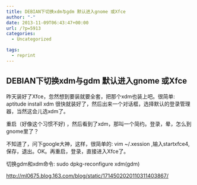 ```yaml
---
title: DEBIAN下切换xdm与gdm 默认进入gnome 或Xfce
author: "-"
date: 2013-11-09T06:43:47+00:00
url: /?p=5913
categories:
  - Uncategorized

tags:
  - reprint
---
```

## DEBIAN下切换xdm与gdm 默认进入gnome 或Xfce
昨天装好了Xfce，忽然想到要装就要全套，把那个xdm也装上吧。很简单: aptitude install xdm 很快就装好了，然后出来一个对话框，选择默认的登录管理器，当然这会儿选xdm了。
  
重启（好像这个习惯不好) ，然后看到了xdm，那叫一个简约。登录，晕，怎么到gnome里了？
  
不知道了，问下google大神，这样，很简单的: vim ~/.xession ,输入startxfce4,保存，退出。OK。再重启，登录，直接进入Xfce了。
  
切换gdm和xdm命令: sudo dpkg-reconfigure xdm(gdm)


<http://ml0675.blog.163.com/blog/static/1714502020110311403867/>
